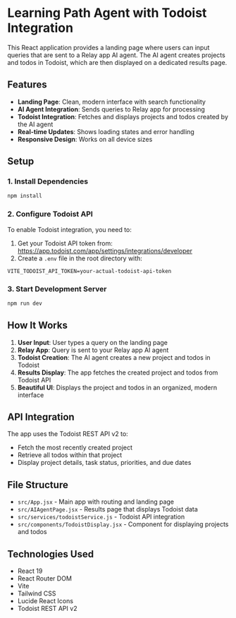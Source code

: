 # Learning Path Agent with Todoist Integration

This React application provides a landing page where users can input queries that are sent to a Relay app AI agent. The AI agent creates projects and todos in Todoist, which are then displayed on a dedicated results page.

## Features

- **Landing Page**: Clean, modern interface with search functionality
- **AI Agent Integration**: Sends queries to Relay app for processing
- **Todoist Integration**: Fetches and displays projects and todos created by the AI agent
- **Real-time Updates**: Shows loading states and error handling
- **Responsive Design**: Works on all device sizes

## Setup

### 1. Install Dependencies
```bash
npm install
```

### 2. Configure Todoist API

To enable Todoist integration, you need to:

1. Get your Todoist API token from: https://app.todoist.com/app/settings/integrations/developer
2. Create a `.env` file in the root directory with:
```
VITE_TODOIST_API_TOKEN=your-actual-todoist-api-token
```

### 3. Start Development Server
```bash
npm run dev
```

## How It Works

1. **User Input**: User types a query on the landing page
2. **Relay App**: Query is sent to your Relay app AI agent
3. **Todoist Creation**: The AI agent creates a new project and todos in Todoist
4. **Results Display**: The app fetches the created project and todos from Todoist API
5. **Beautiful UI**: Displays the project and todos in an organized, modern interface

## API Integration

The app uses the Todoist REST API v2 to:
- Fetch the most recently created project
- Retrieve all todos within that project
- Display project details, task status, priorities, and due dates

## File Structure

- `src/App.jsx` - Main app with routing and landing page
- `src/AIAgentPage.jsx` - Results page that displays Todoist data
- `src/services/todoistService.js` - Todoist API integration
- `src/components/TodoistDisplay.jsx` - Component for displaying projects and todos

## Technologies Used

- React 19
- React Router DOM
- Vite
- Tailwind CSS
- Lucide React Icons
- Todoist REST API v2
